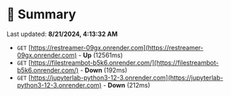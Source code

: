 # 📖 Summary
Last updated: **8/21/2024, 4:13:32 AM**

- `GET` [https://restreamer-09gx.onrender.com](https://restreamer-09gx.onrender.com) - **Up** (12561ms)
- `GET` [https://filestreambot-b5k6.onrender.com/](https://filestreambot-b5k6.onrender.com/) - **Down** (192ms)
- `GET` [https://jupyterlab-python3-12-3.onrender.com](https://jupyterlab-python3-12-3.onrender.com) - **Down** (212ms)
